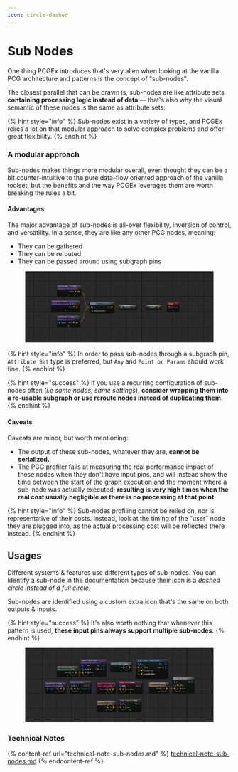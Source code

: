 ```yaml
---
icon: circle-dashed
---
```


# Sub Nodes

One thing PCGEx introduces that's very alien when looking at the vanilla PCG architecture and patterns is the concept of "sub-nodes".

The closest parallel that can be drawn is, sub-nodes are like attribute sets **containing processing logic instead of data** — that's also why the visual semantic of these nodes is the same as attribute sets.&#x20;

{% hint style="info" %}
Sub-nodes exist in a variety of types, and PCGEx relies a lot on that modular approach to solve complex problems and offer great flexibility.
{% endhint %}

### A modular approach

Sub-nodes makes things more modular overall, even thought they can be a bit counter-intuitive to the pure data-flow oriented approach of the vanilla toolset, but the benefits and the way PCGEx leverages them are worth breaking the rules a bit.

#### Advantages

The major advantage of sub-nodes is all-over flexibility, inversion of control, and versatility. In a sense, they are like any other PCG nodes, meaning:

* They can be gathered
* They can be rerouted
* They can be passed around using subgraph pins

<figure><img src="../../../.gitbook/assets/image (1) (1).png" alt=""><figcaption></figcaption></figure>

{% hint style="info" %}
In order to pass sub-nodes through a subgraph pin, `Attribute Set` type is preferred, but `Any` and `Point or Params` should work fine.
{% endhint %}

{% hint style="success" %}
If you use a recurring configuration of sub-nodes often (_i.e same nodes, same settings_), **consider wrapping them into a re-usable subgraph or use reroute nodes instead of duplicating them**.
{% endhint %}

#### Caveats

Caveats are minor, but worth mentioning:

* The output of these sub-nodes, whatever they are, **cannot be serialized.**&#x20;
* The PCG profiler fails at measuring the real performance impact of these nodes when they don't have input pins, and will instead show the time between the start of the graph execution and the moment where a sub-node was actually executed; **resulting is very high times when the real cost usually negligible as there is no processing at that point**.

{% hint style="info" %}
Sub-nodes profiling cannot be relied on, nor is representative of their costs. Instead, look at the timing of the "user" node they are plugged into, as the actual processing cost will be reflected there instead.
{% endhint %}

## Usages

Different systems & features use different types of sub-nodes. You can identify a sub-node in the documentation because their icon is a _dashed circle instead of a full circle_.

Sub-nodes are identified using a custom extra icon that's the same on both outputs & inputs.

{% hint style="success" %}
It's also worth nothing that whenever this pattern is used, **these input pins always support multiple sub-nodes**.
{% endhint %}

<figure><img src="../../../.gitbook/assets/image (3).png" alt=""><figcaption></figcaption></figure>

### Technical Notes

{% content-ref url="technical-note-sub-nodes.md" %}
[technical-note-sub-nodes.md](technical-note-sub-nodes.md)
{% endcontent-ref %}
